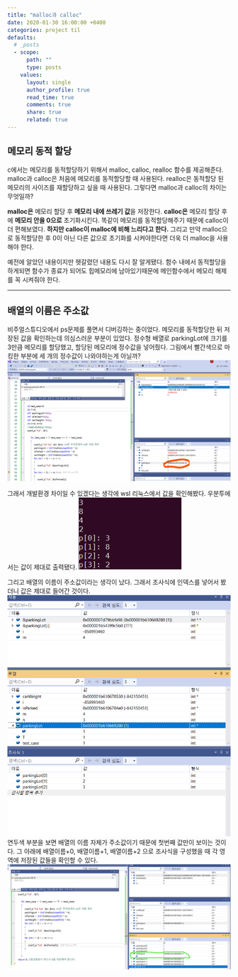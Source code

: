 ```yaml
---
title: "malloc과 calloc"
date: 2020-01-30 16:00:00 +0400
categories: project til
defaults:
  # _posts
  - scope:
      path: ""
      type: posts
    values:
      layout: single
      author_profile: true
      read_time: true
      comments: true
      share: true
      related: true
---
```

메모리 동적 할당
--
c에서는 메모리를 동적할당하기 위해서 malloc, calloc, realloc 함수를 제공해준다. malloc과 calloc은 처음에 메모리를 동적할당할 때 사용된다. realloc은 동적할당 된 메모리의 사이즈를 재할당하고 싶을 때 사용된다. 그렇다면 malloc과 calloc의 차이는 무엇일까?

**malloc은** 메모리 할당 후 **메모리 내에 쓰레기 값**을 저장한다. **calloc은** 메모리 할당 후에 **메모리 안을 0으로** 초기화시킨다. 똑같이 메모리를 동적할당해주기 때문에 calloc이 더 편해보였다. **하지만 calloc이 malloc에 비해 느리다고 한다.** 그리고 만약 malloc으로 동적할당한 후 0이 아닌 다른 값으로 초기화를 시켜야한다면 더욱 더 malloc을 사용해야 한다.

예전에 알았던 내용이지만 헷갈렸던 내용도 다시 잘 알게됐다. 함수 내에서 동적할당을 하게되면 함수가 종료가 되어도 힙메모리에 남아있기때문에 메인함수에서 메모리 해제를 꼭 시켜줘야 한다.

---

배열의 이름은 주소값
--

비주얼스튜디오에서 ps문제를 풀면서 디버깅하는 중이었다. 메모리를 동적할당한 뒤 저장된 값을 확인하는데 의심스러운 부분이 있었다. 정수형 배열로 parkingLot에 크기를 3만큼 메모리를 할당했고, 할당된 메모리에 정수값을 넣어줬다. 그림에서 빨간색으로 마킹한 부분에 세 개의 정수값이 나와야하는게 아닐까?
![cMemory_-1](/imgs/200130/cMemory_-1.png)


그래서 개발환경 차이일 수 있겠다는 생각에 wsl 리눅스에서 값을 확인해봤다. 우분투에서는 값이 제대로 출력됐다.
![wslubuntu](/imgs/200130/wslubuntu.png)

그리고 배열의 이름이 주소값이라는 생각이 났다. 그래서 조사식에 인덱스를 넣어서 봤더니 값은 제대로 들어간 것이다.
![cMemory_0](/imgs/200130/cMemory_0.png)
연두색 부분을 보면 배열의 이름 자체가 주소값이기 때문에 첫번째 값만이 보이는 것이다. 그 아래에 배열이름+0, 배열이름+1, 배열이름+2 으로 조사식을 구성했을 때 각 영역에 저장된 값들을 확인할 수 있다.
![cMemory_1](/imgs/200130/cMemory_1.png)
